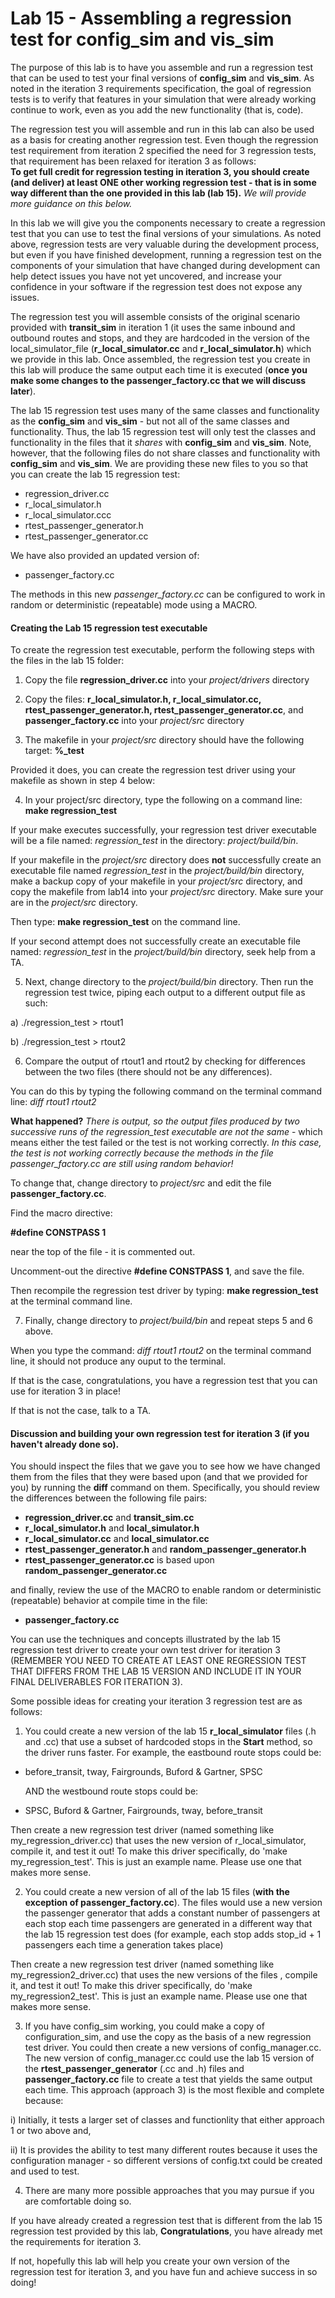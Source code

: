 # Lab 15 - Assembling a regression test for config_sim and vis_sim

  The purpose of this lab is to have you assemble and run a regression test that can be used to test your final versions 
of __config_sim__ and __vis_sim__.  As noted in the iteration 3 requirements specification, the goal of regression tests is to 
verify that features in your simulation that were already working continue to work, even as you add the new functionality
(that is, code). 

  The regression test you will assemble and run in this lab can also be used as a basis for creating another regression 
test.  Even though the regression test requirement from iteration 2 specified the need for 3 regression tests, 
that requirement has been relaxed for iteration 3 as follows:  
__To get full credit for regression testing in iteration 3, you should create (and deliver) at least ONE other 
working regression test - that is in some way different than the one provided in this lab (lab 15).__ _We will provide more 
guidance on this below._ 

  In this lab we will give you the components necessary to create a regression test that you can use to test the final
versions of your simulations.  As noted above, regression tests are very valuable during the development process,
but even if you have finished development, running a regression test on the components of your simulation that 
have changed during development can help detect issues you have not yet uncovered, and
increase your confidence in your software if the regression test does not expose any issues.

  The regression test you will assemble consists of the original scenario provided with __transit_sim__ in 
iteration 1 (it uses the same inbound and outbound routes and stops, and they are hardcoded in the version of the
local_simulator_file (__r_local_simulator.cc__ and __r_local_simulator.h__) which we provide in this lab.
Once assembled, the regression test you create in this lab will produce the same output each time
it is executed (**once you make some changes to the passenger_factory.cc that we will discuss later**). 

   The lab 15 regression test uses many of the same classes and functionality as the __config_sim__ and __vis_sim__ -  but not all of the same classes
and functionality. Thus, the lab 15 regression test will only test the classes and functionality in the files that it _shares_ with __config_sim__ and __vis_sim__. Note, however, that the following files do not share classes and functionality with __config_sim__ and __vis_sim__. We are providing these new files to you so that you can create the lab 15 regression test:

* regression_driver.cc
* r_local_simulator.h
* r_local_simulator.ccc
* rtest_passenger_generator.h
* rtest_passenger_generator.cc

We have also provided an updated version of:

* passenger_factory.cc 

The methods in this new *passenger_factory.cc* can be configured to work in random or deterministic (repeatable) mode using a MACRO.

#### Creating the Lab 15 regression test executable

To create the regression test executable, perform the following steps with the files in the lab 15 folder:

1) Copy the file **regression_driver.cc** into your _project/drivers_ directory

2) Copy the files: **r_local_simulator.h, r_local_simulator.cc, rtest_passenger_generator.h, rtest_passenger_generator.cc**, and 
**passenger_factory.cc** into your _project/src_ directory

3) The makefile in your _project/src_ directory should have the following target: **%_test**

  Provided it does, you can create the regression test driver using your makefile as shown in step 4 below:

4) In your project/src directory, type the following on a command line: **make regression_test**

  If your make executes successfully, your regression test driver executable will be a file named: *regression_test* in the directory: _project/build/bin_. 

  If your makefile in the _project/src_ directory does **not** successfully create an executable file named *regression_test* in the _project/build/bin_ directory, make a backup copy of your makefile in your _project/src_ directory,
and copy the makefile from lab14 into your _project/src_ directory. Make sure your are in the _project/src_ directory. 

  Then type: **make regression_test** on the command line. 
  
  If your second attempt does not successfully create an executable file named: *regression_test* in the _project/build/bin_ directory, seek help from a TA.

5) Next, change directory to the _project/build/bin_ directory.  Then run the regression test twice, piping each output to a different output file as such:

  a) ./regression_test > rtout1
  
  b) ./regression_test > rtout2
  
6) Compare the output of rtout1 and rtout2 by checking for differences between the two files (there should not be any differences).

  You can do this by typing the following command on the terminal command line: *diff rtout1 rtout2*

**What happened?**  _There is output, so the output files produced by two successive runs of the regression_test executable are not the same_ - which means either the test failed or the test is not working correctly.
_In this case, the test is not working correctly because the methods in the file *passenger_factory.cc* are still using random behavior!_

To change that, change directory to _project/src_ and edit the file **passenger_factory.cc**. 

Find the macro directive:

**#define CONSTPASS 1** 

near the top of the file - it is commented out.

Uncomment-out the directive **#define CONSTPASS 1**, and save the file. 

Then recompile the regression test driver by typing: **make regression_test** at the terminal command line.

7) Finally, change directory to _project/build/bin_ and repeat steps 5 and 6 above.  

When you type the command: *diff rtout1 rtout2* on the terminal command line, it should not produce any ouput to the terminal.  

  If that is the case, congratulations, you have a regression test that you can use for iteration 3 in place!
  
  If that is not the case, talk to a TA.

#### Discussion and building your own regression test for iteration 3 (if you haven't already done so). 

You should inspect the files that we gave you to see how we have changed them from the files that they were based upon (and that we provided for you)
by running the **diff** command on them.  Specifically, you should review the differences between the following file pairs:

* **regression_driver.cc** and **transit_sim.cc**
* **r_local_simulator.h** and **local_simulator.h**
* **r_local_simulator.cc** and **local_simulator.cc**
* **rtest_passenger_generator.h** and **random_passenger_generator.h**
* **rtest_passenger_generator.cc** is based upon **random_passenger_generator.cc**

and finally, review the use of the MACRO to enable random or deterministic (repeatable) behavior at compile time in the file:
* **passenger_factory.cc**

You can use the techniques and concepts illustrated by the lab 15 regression test driver to create your own test driver for iteration 3 
(REMEMBER YOU NEED TO CREATE AT LEAST ONE REGRESSION TEST THAT DIFFERS FROM THE LAB 15 VERSION AND INCLUDE IT IN YOUR FINAL DELIVERABLES FOR ITERATION 3). 

Some possible ideas for creating your iteration 3 regression test are as follows:

1) You could create a new version of the lab 15  **r_local_simulator** files (.h and .cc) that use a subset of hardcoded stops in the __Start__ method, so the 
driver runs faster.  For example,  the eastbound route stops could be: 

* before_transit, tway, Fairgrounds, Buford & Gartner, SPSC

  AND the westbound route stops could be:

* SPSC, Buford & Gartner, Fairgrounds, tway, before_transit

Then create a new regression test driver (named something like my_regression_driver.cc) that uses the new version of r_local_simulator, compile it, and test it out! To make this driver specifically, do 'make my_regression_test'. This is just an example name. Please use one that makes more sense.

2) You could create a new version of all of the lab 15 files (**with the exception of passenger_factory.cc**). The files would use a
new version the passenger generator that adds a constant number
of passengers at each stop each time passengers are generated in a different way that the lab 15 regression test does (for example, each stop adds stop_id + 1 passengers each time a generation takes place)

Then create a new regression test driver (named something like my_regression2_driver.cc) that uses the new versions of the files , compile it, and test it out! To make this driver specifically, do 'make my_regression2_test'. This is just an example name. Please use one that makes more sense.

3) If you have config_sim working, you could make a copy of configuration_sim, and use the copy as the basis of a new regression test driver. 
You could then create a new versions of config_manager.cc. The new version of config_manager.cc could use
the lab 15 version of the **rtest_passenger_generator** (.cc and .h) files and **passenger_factory.cc** file to create 
a test that yields the same output each time.  This approach (approach 3) is the most flexible and complete because:

i) Initially, it  tests a larger set of classes and functionlity that either approach 1 or two above and,

ii) It is provides the ability to test many different routes because it uses the configuration manager - so different versions of config.txt
could be created and used to test. 

4) There are many more possible approaches that you may pursue if you are comfortable doing so. 

If you have already created a regression test that 
is different from the lab 15 regression test provided by this lab, **Congratulations**, you have already met the requirements for iteration 3. 

If not, hopefully this
lab will help you create your own version of the regression test for iteration 3, and you have fun and achieve success in so doing!




